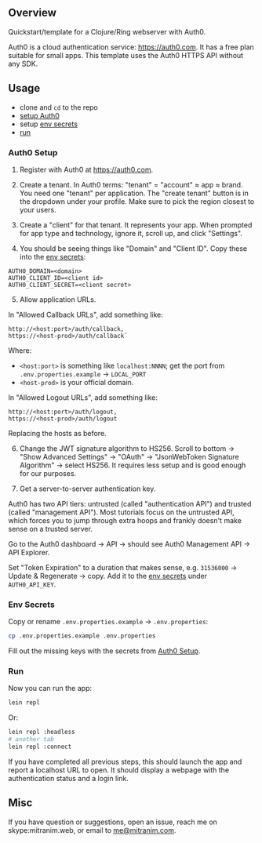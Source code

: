 ## Overview

Quickstart/template for a Clojure/Ring webserver with Auth0.

Auth0 is a cloud authentication service: https://auth0.com. It has a free plan
suitable for small apps. This template uses the Auth0 HTTPS API without any SDK.

## Usage

  * clone and `cd` to the repo
  * [setup Auth0](#auth0-setup)
  * setup [env secrets](#env-secrets)
  * [run](#run)

### Auth0 Setup

1. Register with Auth0 at https://auth0.com.

2. Create a tenant. In Auth0 terms: "tenant" = "account" ≈ app ≈ brand. You need
   one "tenant" per application. The "create tenant" button is in the dropdown
   under your profile. Make sure to pick the region closest to your users.

3. Create a "client" for that tenant. It represents your app. When prompted for
   app type and technology, ignore it, scroll up, and click "Settings".

4. You should be seeing things like "Domain" and "Client ID". Copy these
   into the [env secrets](#env-secrets):

```properties
AUTH0_DOMAIN=<domain>
AUTH0_CLIENT_ID=<client id>
AUTH0_CLIENT_SECRET=<client secret>
```

5. Allow application URLs.

In "Allowed Callback URLs", add something like:

```
http://<host:port>/auth/callback,
https://<host-prod>/auth/callback`
```

Where:
  * `<host:port>` is something like `localhost:NNNN`; get the port from
    `.env.properties.example` → `LOCAL_PORT`
  * `<host-prod>` is your official domain.

In "Allowed Logout URLs", add something like:

```
http://<host:port>/auth/logout,
https://<host-prod>/auth/logout
```

Replacing the hosts as before.

6. Change the JWT signature algorithm to HS256. Scroll to bottom → "Show
   Advanced Settings" → "OAuth" → "JsonWebToken Signature Algorithm" → select
   HS256. It requires less setup and is good enough for our purposes.

7. Get a server-to-server authentication key.

Auth0 has two API tiers: untrusted (called "authentication API") and trusted
(called "management API"). Most tutorials focus on the untrusted API, which
forces you to jump through extra hoops and frankly doesn't make sense on a
trusted server.

Go to the Auth0 dashboard → API → should see Auth0 Management API → API Explorer.

Set "Token Expiration" to a duration that makes sense, e.g. `31536000` → Update
& Regenerate → copy. Add it to the [env secrets](#env-secrets) under
`AUTH0_API_KEY`.

### Env Secrets

Copy or rename `.env.properties.example` → `.env.properties`:

```sh
cp .env.properties.example .env.properties
```

Fill out the missing keys with the secrets from [Auth0 Setup](#auth0-setup).

### Run

Now you can run the app:

```sh
lein repl
```

Or:

```sh
lein repl :headless
# another tab
lein repl :connect
```

If you have completed all previous steps, this should launch the app and report
a localhost URL to open. It should display a webpage with the authentication
status and a login link.

## Misc

If you have question or suggestions, open an issue, reach me on
skype:mitranim.web, or email to me@mitranim.com.
